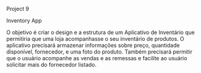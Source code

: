 Project 9

Inventory App

O objetivo é criar o design e a estrutura de um Aplicativo de Inventário que permitiria que uma loja acompanhasse o seu inventário de produtos. O aplicativo precisará armazenar informações sobre preço, quantidade disponível, fornecedor, e uma foto do produto. Também precisará permitir que o usuário acompanhe as vendas e as remessas e facilite ao usuário solicitar mais do fornecedor listado.
